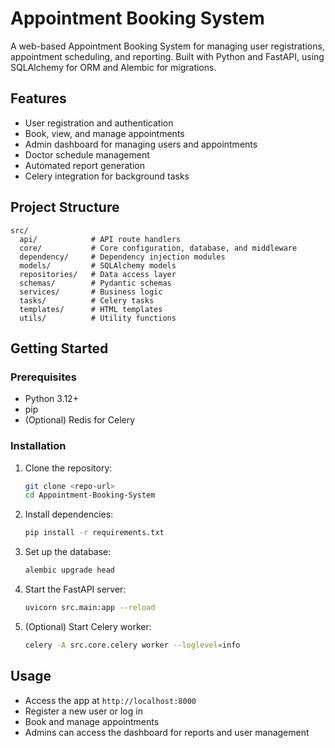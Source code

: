 # Appointment Booking System

A web-based Appointment Booking System for managing user registrations, appointment scheduling, and reporting. Built with Python and FastAPI, using SQLAlchemy for ORM and Alembic for migrations.

## Features
- User registration and authentication
- Book, view, and manage appointments
- Admin dashboard for managing users and appointments
- Doctor schedule management
- Automated report generation
- Celery integration for background tasks

## Project Structure
```
src/
  api/            # API route handlers
  core/           # Core configuration, database, and middleware
  dependency/     # Dependency injection modules
  models/         # SQLAlchemy models
  repositories/   # Data access layer
  schemas/        # Pydantic schemas
  services/       # Business logic
  tasks/          # Celery tasks
  templates/      # HTML templates
  utils/          # Utility functions
```

## Getting Started

### Prerequisites
- Python 3.12+
- pip
- (Optional) Redis for Celery

### Installation
1. Clone the repository:
   ```sh
   git clone <repo-url>
   cd Appointment-Booking-System
   ```
2. Install dependencies:
   ```sh
   pip install -r requirements.txt
   ```
3. Set up the database:
   ```sh
   alembic upgrade head
   ```
4. Start the FastAPI server:
   ```sh
   uvicorn src.main:app --reload
   ```
5. (Optional) Start Celery worker:
   ```sh
   celery -A src.core.celery worker --loglevel=info
   ```

## Usage
- Access the app at `http://localhost:8000`
- Register a new user or log in
- Book and manage appointments
- Admins can access the dashboard for reports and user management

